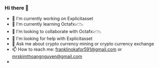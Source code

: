 ### Hi there 👋

<!--
**Benjaminz1000/Benjaminz1000** is a ✨ _special_ ✨ repository because its `README.md` (this file) appears on your GitHub profile.

Here are some ideas to get you started:
  
- 🔭 I’m currently working on ...
- 🌱 I’m currently learning ...
- 👯 I’m looking to collaborate on ...
- 🤔 I’m looking for help with ...
- 💬 Ask me about ...
- 📫 How to reach me: ...
- 😄 Pronouns: ...
- ⚡ Fun fact: ...
-->



- 🔭 I'm currently working on Explicitasset
- 🌱 I'm currently learning Octafx📈📉
- 👯 I'm looking to collaborate with Octafx📈📉
- 🤔 I'm looking for help with Explicitasset
- 💬 Ask me about crypto currency mining or crypto currency exchange
- 📫 How to reach me: franklinokafor591@gmail.com or mrskimthoangnguyen@gmail.com
- 
